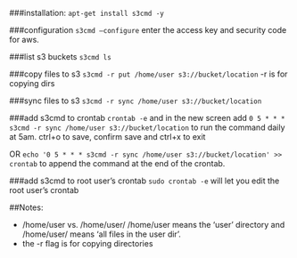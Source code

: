 ###installation:
`` apt-get install s3cmd -y ``

###configuration
`` s3cmd —configure ``
enter the access key and security code for aws.

###list s3 buckets
`` s3cmd ls ``

###copy files to s3
`` s3cmd -r put /home/user s3://bucket/location ``
-r is for copying dirs

###sync files to s3
`` s3cmd -r sync /home/user s3://bucket/location ``

###add s3cmd to crontab
`` crontab -e ``
and in the new screen add `` 0 5 * * * s3cmd -r sync /home/user s3://bucket/location `` to run the command daily at 5am.
ctrl+o to save, confirm save and ctrl+x to exit

OR 
`` echo '0 5 * * * s3cmd -r sync /home/user s3://bucket/location' >> crontab ``
to append the command at the end of the crontab.

###add s3cmd to root user’s crontab
`` sudo crontab -e ``
will let you edit the root user’s crontab

##Notes:
- /home/user vs. /home/user/
/home/user means the ‘user’ directory and /home/user/ means ‘all files in the user dir’.
- the -r flag is for copying directories
